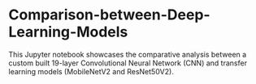 # Comparison-between-Deep-Learning-Models
This Jupyter notebook showcases the comparative analysis between a custom built 19-layer Convolutional Neural Network (CNN) and transfer learning models (MobileNetV2 and ResNet50V2). 

